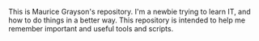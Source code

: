 This is Maurice Grayson's repository. I'm a newbie trying to learn IT, and how to do things in a better way. This repository is intended to help me remember important and useful tools and scripts.
